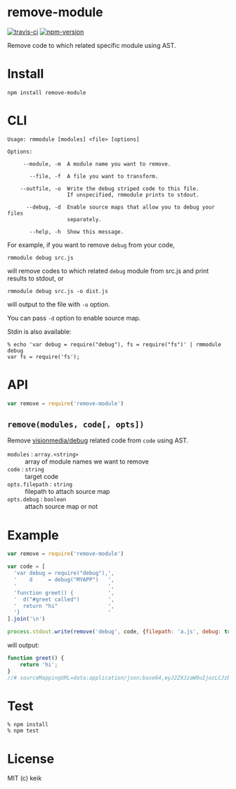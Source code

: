 # remove-module

[![travis-ci](https://img.shields.io/travis/keik/remove-module.svg?style=flat-square)](https://travis-ci.org/keik/remove-module)
[![npm-version](https://img.shields.io/npm/v/remove-module.svg?style=flat-square)](https://npmjs.org/package/remove-module)

Remove code to which related specific module using AST.


# Install

```
npm install remove-module
```


# CLI

```
Usage: rmmodule [modules] <file> [options]

Options:

     --module, -m  A module name you want to remove.

       --file, -f  A file you want to transform.

    --outfile, -o  Write the debug striped code to this file.
                   If unspecified, rmmodule prints to stdout.

      --debug, -d  Enable source maps that allow you to debug your files
                   separately.

       --help, -h  Show this message.
```

For example, if you want to remove `debug` from your code,

```
rmmodule debug src.js
```

will remove codes to which related `debug` module from src.js and print results to stdout, or

```
rmmodule debug src.js -o dist.js
```

will output to the file with `-o` option.

You can pass `-d` option to enable source map.

Stdin is also available:

```
% echo 'var debug = require("debug"), fs = require("fs")' | rmmodule debug
var fs = require('fs');
```


# API

```javascript
var remove = require('remove-module')
```


## `remove(modules, code[, opts])`

Remove [visionmedia/debug](https://github.com/visionmedia/debug) related code from `code` using AST.

<dl>
  <dt>
    <code>modules</code> : <code>array.&lt;string&gt;</code>
  </dt>
  <dd>
    array of module names we want to remove
  </dd>

  <dt>
    <code>code</code> : <code>string</code>
  </dt>
  <dd>
    target code
  </dd>

  <dt>
    <code>opts.filepath</code> : <code>string</code>
  </dt>
  <dd>
    filepath to attach source map
  </dd>

  <dt>
    <code>opts.debug</code> : <code>boolean</code>
  </dt>
  <dd>
    attach source map or not
  </dd>
</dl>


# Example
```js
var remove = require('remove-module')

var code = [
  'var debug = require("debug"),',
  '    d     = debug("MYAPP")   ',
  '                             ',
  'function greet() {           ',
  '  d("#greet called")         ',
  '  return "hi"                ',
  '}                            '
].join('\n')

process.stdout.write(remove('debug', code, {filepath: 'a.js', debug: true}))
```

will output:

```js
function greet() {
    return 'hi';
}
//# sourceMappingURL=data:application/json;base64,eyJ2ZXJzaW9uIjozLCJzb3VyY2VzIjpbImEuanMiXSwibmFtZXMiOlsiZ3JlZXQiXSwibWFwcGluZ3MiOiJBQUdBLFNBQVNBLEtBQVQsR0FBaUI7QUFBQSxJQUVmLE9BQU8sSUFBUCxDQUZlO0FBQUEiLCJzb3VyY2VzQ29udGVudCI6WyJ2YXIgZGVidWcgPSByZXF1aXJlKFwiZGVidWdcIiksXG4gICAgZCAgICAgPSBkZWJ1ZyhcIk1ZQVBQXCIpICAgXG4gICAgICAgICAgICAgICAgICAgICAgICAgICAgIFxuZnVuY3Rpb24gZ3JlZXQoKSB7ICAgICAgICAgICBcbiAgZChcIiNncmVldCBjYWxsZWRcIikgICAgICAgICBcbiAgcmV0dXJuIFwiaGlcIiAgICAgICAgICAgICAgICBcbn0gICAgICAgICAgICAgICAgICAgICAgICAgICAgIl19
```


# Test

```
% npm install
% npm test
```


# License

MIT (c) keik
